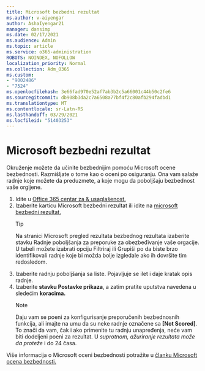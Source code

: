 ```yaml
---
title: Microsoft bezbedni rezultat
ms.author: v-aiyengar
author: AshaIyengar21
manager: dansimp
ms.date: 02/17/2021
ms.audience: Admin
ms.topic: article
ms.service: o365-administration
ROBOTS: NOINDEX, NOFOLLOW
localization_priority: Normal
ms.collection: Adm_O365
ms.custom:
- "9002486"
- "7524"
ms.openlocfilehash: 3e66fad970e52af7ab3b2c5a66001c44b50c2fe6
ms.sourcegitcommit: db908b3da2c7a6508a77bf4f2c80afb294fadbd1
ms.translationtype: MT
ms.contentlocale: sr-Latn-RS
ms.lasthandoff: 03/29/2021
ms.locfileid: "51403253"
---
```

# <a name="microsoft-secure-score"></a>Microsoft bezbedni rezultat

Okruženje možete da učinite bezbednijim pomoću Microsoft ocene bezbednosti. Razmišljate o tome kao o oceni po osiguranju. Ona vam salaže radnje koje možete da preduzmete, a koje mogu da poboljšaju bezbednost vaše orgijene.

1. Idite u [Office 365 centar za & usaglašenost.](https://go.microsoft.com/fwlink/p/?linkid=2077143)
1. Izaberite karticu Microsoft bezbedni rezultat ili idite na [microsoft bezbedni rezultat.](https://go.microsoft.com/fwlink/?linkid=2099589)
    > [!TIP]
    >  Na stranici Microsoft pregled rezultata bezbednog rezultata izaberite stavku Radnje poboljšanja za preporuke za obezbeđivanje vaše orgacije. U tabeli možete izabrati opciju Filtriraj ili Grupiši po da biste brzo identifikovali radnje koje bi možda bolje izgledale ako ih dovršite tim redosledom.
1. Izaberite radnju poboljšanja sa liste. Pojavljuje se ilet i daje kratak opis radnje.
1. Izaberite **stavku Postavke prikaza**, a zatim pratite uputstva navedena u sledećim **koracima.**
    > [!NOTE]
    > Daju vam se poeni za konfigurisanje preporučenih bezbednosnih funkcija, ali imajte na umu da su neke radnje označene sa **[Not Scored]**. To znači da vam, čak i ako primenite tu radnju unapređenja, neće vam biti dodeljeni poeni za rezultat. U *suprotnom, ažuriranje rezultata može da proteže* i do 24 časa.

Više informacija o Microsoft oceni bezbednosti potražite u [članku Microsoft ocena bezbednosti.](https://go.microsoft.com/fwlink/?linkid=2103077)